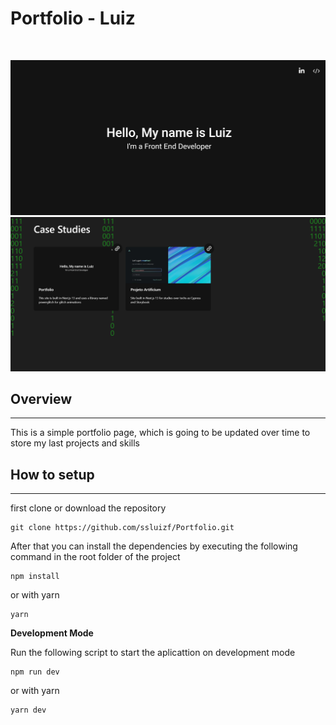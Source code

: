 # Portfolio - Luiz

<br/>

<p align="center">
  <img src="./readme/Home.png" />
  <img src="./readme/Case Studies.png" />
</p>

## Overview

---

This is a simple portfolio page, which is going to be updated over time to store my last projects and skills 


## How to setup

---

first clone or download the repository

```
git clone https://github.com/ssluizf/Portfolio.git
```

After that you can install the dependencies by executing the following command in the root folder of the project

```
npm install
```

or with yarn

```
yarn
```

**Development Mode**

Run the following script to start the aplicattion on development mode

```
npm run dev
```

or with yarn

```
yarn dev
```
